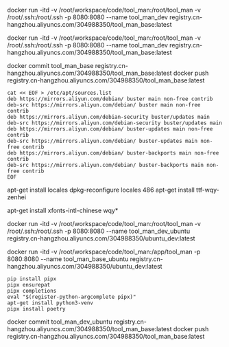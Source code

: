 docker run -itd -v /root/workspace/code/tool_man:/root/tool_man -v /root/.ssh:/root/.ssh -p 8080:8080 --name tool_man_dev registry.cn-hangzhou.aliyuncs.com/304988350/tool_man_base:latest

docker run -itd -v /root/workspace/code/tool_man:/root/tool_man -v /root/.ssh:/root/.ssh -p 8080:8080 --name tool_man_dev registry.cn-hangzhou.aliyuncs.com/304988350/tool_man_base:latest

docker commit tool_man_base registry.cn-hangzhou.aliyuncs.com/304988350/tool_man_base:latest
docker push registry.cn-hangzhou.aliyuncs.com/304988350/tool_man_base:latest

```
cat << EOF > /etc/apt/sources.list
deb https://mirrors.aliyun.com/debian/ buster main non-free contrib
deb-src https://mirrors.aliyun.com/debian/ buster main non-free contrib
deb https://mirrors.aliyun.com/debian-security buster/updates main
deb-src https://mirrors.aliyun.com/debian-security buster/updates main
deb https://mirrors.aliyun.com/debian/ buster-updates main non-free contrib
deb-src https://mirrors.aliyun.com/debian/ buster-updates main non-free contrib
deb https://mirrors.aliyun.com/debian/ buster-backports main non-free contrib
deb-src https://mirrors.aliyun.com/debian/ buster-backports main non-free contrib
EOF
```
apt-get install locales
dpkg-reconfigure locales
486
apt-get install ttf-wqy-zenhei

apt-get install xfonts-intl-chinese wqy*

docker run -itd -v /root/workspace/code/tool_man:/root/tool_man -v /root/.ssh:/root/.ssh -p 8080:8080 --name tool_man_dev_ubuntu registry.cn-hangzhou.aliyuncs.com/304988350/ubuntu_dev:latest

docker run -itd -v /root/workspace/code/tool_man:/app/tool_man -p 8080:8080 --name tool_man_base_ubuntu registry.cn-hangzhou.aliyuncs.com/304988350/ubuntu_dev:latest
```
pip install pipx
pipx ensurepat
pipx completions
eval "$(register-python-argcomplete pipx)"
apt-get install python3-venv
pipx install poetry
```

docker commit tool_man_dev_ubuntu registry.cn-hangzhou.aliyuncs.com/304988350/tool_man_base:latest
docker push registry.cn-hangzhou.aliyuncs.com/304988350/tool_man_base:latest